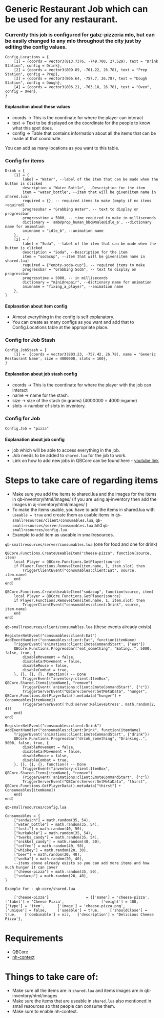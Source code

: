 
# Generic Restaurant Job which can be used for any restaurant.

### Currently this job is configured for gabz-pizzeria mlo, but can be easily changed to any mlo throughout the city just by editing the config values.

```
Config.Locations = {
    [1] = {coords = vector3(813.7376, -749.700, 27.529), text = "Drink Station", config = Drink},
    [2] = {coords = vector3(809.89, -761.22, 26.78), text = "Prep Station", config = Prep},
    [3] = {coords = vector3(806.64, -757.7, 26.78), text = "Dough Station", config = Dough},
    [4] = {coords = vector3(806.21, -763.18, 26.78), text = "Oven", config = Oven},
}

```

#### Explanation about these values
- coords -> This is the coordinate for where the player can interact
- text -> Text to be displayed on the coordinate for the people to know what this spot does.
- config -> Table that contains information about all the items that can be made at that coordinate.

You can add as many locations as you want to this table.

### Config for items

```
Drink = {
    [1] = {
        label = "Water", --label of the item that can be made when the button is clicked
        description = "Water Bottle", --Description for the item
        item = "water_bottle", --item that will be given(item name in shared.lua)
        required = {}, -- required items to make (empty if no items required)
        progressbar = "Grabbing Water", -- text to display on progressbar
        progresstime = 5000, -- time required to make in milliseconds
        dictionary = 'amb@prop_human_bbq@male@idle_a', --dictionary name for animation
        animname = "idle_b", --animation name
    },
    [2] = {
        label = "Soda", --label of the item that can be made when the button is clicked
        description = "Soda", --Description for the item
        item = "sodacup", --item that will be given(item name in shared.lua)
        required = {"empty-soda-cup"}, -- required items to make
        progressbar = "Grabbing Soda", -- text to display on progressbar
        progresstime = 5000, -- in milliseconds
        dictionary = "mini@repair", --dictionary name for animation
        animname = "fixing_a_player", --animation name
    },
}
```
#### Explanation about item config
- Almost everything in the config is self explanatory. 
- You can create as many configs as you want and add that to Config.Locations table at the appropriate place.

### Config for Job Stash

```
Config.JobStash = {
    [1] =  {coords = vector3(803.23, -757.42, 26.78), name = 'Generic Restaurant Name', size = 4000000, slots = 100},
}
```

#### Explanation about job stash config
- coords -> This is the coordinate for where the player with the job can interact
- name -> name for the stash.
- size -> size of the stash (in grams) (4000000 = 4000 ingame)
- slots -> number of slots in inventory.

### Config for Job

```
Config.Job = "pizza"

```

#### Explanation about job config
- job which will be able to access everything in the job.
- Job needs to be added to ```shared.lua``` for the job to work.
- Link on how to add new jobs in QBCore can be found here - [youtube link](https://www.youtube.com/watch?v=xv6oK1qO9jg&t=18s "Youtube")


# 
# Steps to take care of regarding items

- Make sure you add the items to shared.lua and the images for the items in qb-inventory/html/images/ (if you are using aj-inventory then add the images in aj-inventory/html/images/ )
- To make the items usable, you have to add the items in shared.lua with ```useable = true``` and create them as usable items in ```qb-smallresources/client/consumables.lua```, ```qb-smallresources/server/consumables.lua``` and ```qb-smallresources/config.lua```
- Example to add item as useable in smallresources.

```qb-smallresources/server/consumables.lua``` (one for food and one for drink)
```
QBCore.Functions.CreateUseableItem("cheese-pizza", function(source, item)
    local Player = QBCore.Functions.GetPlayer(source)
	if Player.Functions.RemoveItem(item.name, 1, item.slot) then
        TriggerClientEvent("consumables:client:Eat", source, item.name)
    end
end)

QBCore.Functions.CreateUseableItem("sodacup", function(source, item)
    local Player = QBCore.Functions.GetPlayer(source)
	if Player.Functions.RemoveItem(item.name, 1, item.slot) then
        TriggerClientEvent("consumables:client:Drink", source, item.name)
    end
end)
```

```qb-smallresources/client/consumables.lua``` (these events already exists)
```
RegisterNetEvent("consumables:client:Eat")
AddEventHandler("consumables:client:Eat", function(itemName)
    TriggerEvent('animations:client:EmoteCommandStart', {"eat"})
    QBCore.Functions.Progressbar("eat_something", "Eating..", 5000, false, true, {
        disableMovement = false,
        disableCarMovement = false,
		disableMouse = false,
		disableCombat = true,
    }, {}, {}, {}, function() -- Done
        TriggerEvent("inventory:client:ItemBox", QBCore.Shared.Items[itemName], "remove")
        TriggerEvent('animations:client:EmoteCommandStart', {"c"})
        TriggerServerEvent("QBCore:Server:SetMetaData", "hunger", QBCore.Functions.GetPlayerData().metadata["hunger"] + Consumeables[itemName])
        TriggerServerEvent('hud:server:RelieveStress', math.random(2, 4))
    end)
end)

RegisterNetEvent("consumables:client:Drink")
AddEventHandler("consumables:client:Drink", function(itemName)
    TriggerEvent('animations:client:EmoteCommandStart', {"drink"})
    QBCore.Functions.Progressbar("drink_something", "Drinking..", 5000, false, true, {
        disableMovement = false,
        disableCarMovement = false,
		disableMouse = false,
		disableCombat = true,
    }, {}, {}, {}, function() -- Done
        TriggerEvent("inventory:client:ItemBox", QBCore.Shared.Items[itemName], "remove")
        TriggerEvent('animations:client:EmoteCommandStart', {"c"})
        TriggerServerEvent("QBCore:Server:SetMetaData", "thirst", QBCore.Functions.GetPlayerData().metadata["thirst"] + Consumeables[itemName])
    end)
end)
```


```qb-smallresources/config.lua```
```
Consumeables = {
    ["sandwich"] = math.random(35, 54),
    ["water_bottle"] = math.random(35, 54),
    ["tosti"] = math.random(40, 50),
    ["kurkakola"] = math.random(35, 54),
    ["twerks_candy"] = math.random(35, 54),
    ["snikkel_candy"] = math.random(40, 50),
    ["coffee"] = math.random(40, 50),
    ["whiskey"] = math.random(20, 30),
    ["beer"] = math.random(30, 40),
    ["vodka"] = math.random(20, 40),
    --items above already exists so you can add more items and how much hunger it can cover
    ["cheese-pizza"] = math.random(35, 50),
    ["sodacup"] = math.random(20, 40),
}
```

```Example for - qb-core/shared.lua```
```
	['cheese-pizza'] 			     = {['name'] = 'cheese-pizza', 					['label'] = 'Cheese Pizza', 				['weight'] = 400, 		['type'] = 'item', 		['image'] = 'cheese-pizza.png', 			['unique'] = false, 	['useable'] = true, 	['shouldClose'] = true,	   ['combinable'] = nil,   ['description'] = 'Delicious Cheese Pizza'},

```

#
# Requirements
- QBCore
- [nh-context](https://github.com/nighmares/nh-context "nh-context") 

#
# Things to take care of:
- Make sure all the items are in ```shared.lua``` and items images are in qb-inventory/html/images
- Make sure the items that are useable in ```shared.lua``` also mentioned in small resources so that people can consume them.
- Make sure to enable nh-context.


